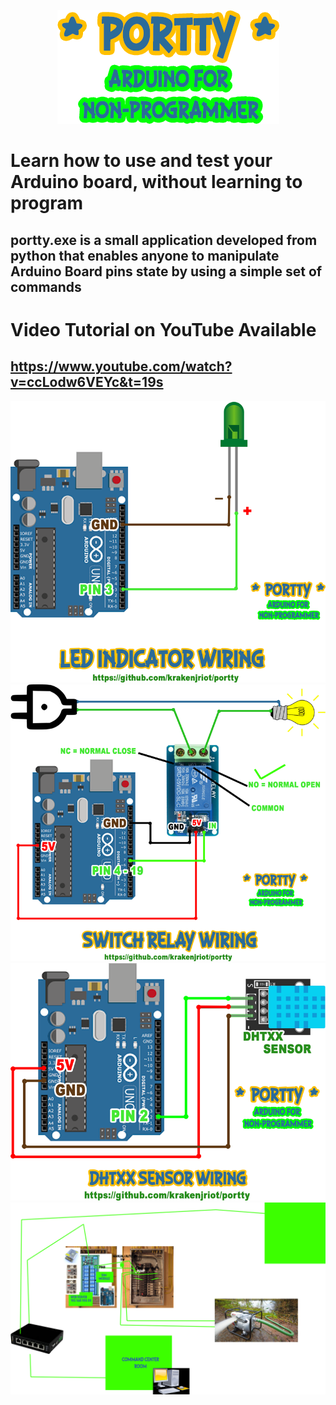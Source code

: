 <p align="center">
  <img src="https://github.com/krakenjriot/portty/blob/main/PORTTY.png">
</p>

# Learn how to use and test your Arduino board, without learning to program
## portty.exe is a small application developed from python that enables anyone to manipulate Arduino Board pins state by using a simple set of commands

# Video Tutorial on YouTube Available
## https://www.youtube.com/watch?v=ccLodw6VEYc&t=19s

<img src="https://github.com/krakenjriot/portty/blob/main/LED.png">
<img src="https://github.com/krakenjriot/portty/blob/main/SWR_WIRING.png">
<img src="https://github.com/krakenjriot/portty/blob/main/DHTxx_WIRING.png">
<img src="https://github.com/krakenjriot/portty/blob/main/SAMPLE-INDUSTRIAL-SETUP.png">
